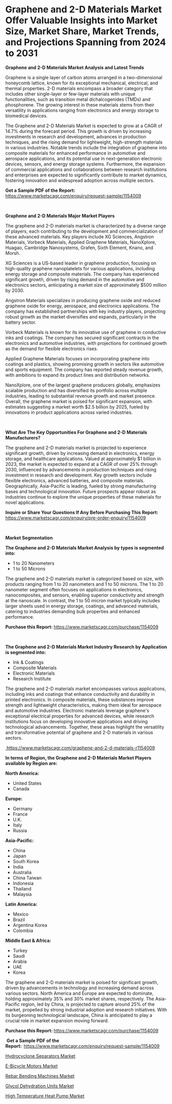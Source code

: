<p><h1>Graphene and 2-D Materials Market Offer Valuable Insights into Market Size, Market Share, Market Trends, and Projections Spanning from 2024 to 2031</h1></p><p><strong>Graphene and 2-D Materials Market Analysis and Latest Trends</strong></p>
<p><p>Graphene is a single layer of carbon atoms arranged in a two-dimensional honeycomb lattice, known for its exceptional mechanical, electrical, and thermal properties. 2-D materials encompass a broader category that includes other single-layer or few-layer materials with unique functionalities, such as transition metal dichalcogenides (TMDs) and phosphorene. The growing interest in these materials stems from their versatility in applications ranging from electronics and energy storage to biomedical devices.</p><p>The Graphene and 2-D Materials Market is expected to grow at a CAGR of 14.7% during the forecast period. This growth is driven by increasing investments in research and development, advances in production techniques, and the rising demand for lightweight, high-strength materials in various industries. Notable trends include the integration of graphene into composite materials for enhanced performance in automotive and aerospace applications, and its potential use in next-generation electronic devices, sensors, and energy storage systems. Furthermore, the expansion of commercial applications and collaborations between research institutions and enterprises are expected to significantly contribute to market dynamics, fostering innovation and widespread adoption across multiple sectors.</p></p>
<p><strong>Get a Sample PDF of the Report:&nbsp;</strong> <a href="https://www.marketscagr.com/enquiry/request-sample/1154009?utm_campaign=1740&utm_medium=2&utm_source=Github&utm_content=ia&utm_term=19102024&utm_id=graphene-and-2-d-materials">https://www.marketscagr.com/enquiry/request-sample/1154009</a></p>
<p>&nbsp;</p>
<p><strong>Graphene and 2-D Materials Major Market Players</strong></p>
<p><p>The graphene and 2-D materials market is characterized by a diverse range of players, each contributing to the development and commercialization of these advanced materials. Key players include XG Sciences, Angstron Materials, Vorbeck Materials, Applied Graphene Materials, NanoXplore, Huagao, Cambridge Nanosystems, Grafen, Sixth Element, Knano, and Morsh.</p><p>XG Sciences is a US-based leader in graphene production, focusing on high-quality graphene nanoplatelets for various applications, including energy storage and composite materials. The company has experienced significant growth, driven by rising demand in the automotive and electronics sectors, anticipating a market size of approximately $500 million by 2030.</p><p>Angstron Materials specializes in producing graphene oxide and reduced graphene oxide for energy, aerospace, and electronics applications. The company has established partnerships with key industry players, projecting robust growth as the market diversifies and expands, particularly in the battery sector.</p><p>Vorbeck Materials is known for its innovative use of graphene in conductive inks and coatings. The company has secured significant contracts in the electronics and automotive industries, with projections for continued growth as the demand for flexible electronics rises.</p><p>Applied Graphene Materials focuses on incorporating graphene into coatings and plastics, showing promising growth in sectors like automotive and sports equipment. The company has reported steady revenue growth, with ambitions to expand its product lines and distribution networks.</p><p>NanoXplore, one of the largest graphene producers globally, emphasizes scalable production and has diversified its portfolio across multiple industries, leading to substantial revenue growth and market presence. Overall, the graphene market is poised for significant expansion, with estimates suggesting a market worth $2.5 billion by 2025, fueled by innovations in product applications across varied industries.</p></p>
<p>&nbsp;</p>
<p><strong>What Are The Key Opportunities For Graphene and 2-D Materials Manufacturers?</strong></p>
<p><p>The graphene and 2-D materials market is projected to experience significant growth, driven by increasing demand in electronics, energy storage, and healthcare applications. Valued at approximately $1 billion in 2023, the market is expected to expand at a CAGR of over 25% through 2030, influenced by advancements in production techniques and rising investment in research and development. Key growth sectors include flexible electronics, advanced batteries, and composite materials. Geographically, Asia-Pacific is leading, fueled by strong manufacturing bases and technological innovation. Future prospects appear robust as industries continue to explore the unique properties of these materials for novel applications.</p></p>
<p><strong>Inquire or Share Your Questions If Any Before Purchasing This Report:</strong> <a href="https://www.marketscagr.com/enquiry/pre-order-enquiry/1154009?utm_campaign=1740&utm_medium=2&utm_source=Github&utm_content=ia&utm_term=19102024&utm_id=graphene-and-2-d-materials">https://www.marketscagr.com/enquiry/pre-order-enquiry/1154009</a></p>
<p>&nbsp;</p>
<p><strong>Market Segmentation</strong></p>
<p><strong>The Graphene and 2-D Materials Market Analysis by types is segmented into:</strong></p>
<p><ul><li>1 to 20 Nanometers</li><li>1 to 50 Microns</li></ul></p>
<p><p>The graphene and 2-D materials market is categorized based on size, with products ranging from 1 to 20 nanometers and 1 to 50 microns. The 1 to 20 nanometer segment often focuses on applications in electronics, nanocomposites, and sensors, enabling superior conductivity and strength at the nanoscale. In contrast, the 1 to 50 micron market typically includes larger sheets used in energy storage, coatings, and advanced materials, catering to industries demanding bulk properties and enhanced performance.</p></p>
<p><strong>Purchase this Report:&nbsp;</strong><a href="https://www.marketscagr.com/purchase/1154009?utm_campaign=1740&utm_medium=2&utm_source=Github&utm_content=ia&utm_term=19102024&utm_id=graphene-and-2-d-materials">https://www.marketscagr.com/purchase/1154009</a></p>
<p>&nbsp;</p>
<p><strong>The Graphene and 2-D Materials Market Industry Research by Application is segmented into:</strong></p>
<p><ul><li>Ink & Coatings</li><li>Composite Materials</li><li>Electronic Materials</li><li>Research Institute</li></ul></p>
<p><p>The graphene and 2-D materials market encompasses various applications, including inks and coatings that enhance conductivity and durability in printed electronics. In composite materials, these substances improve strength and lightweight characteristics, making them ideal for aerospace and automotive industries. Electronic materials leverage graphene's exceptional electrical properties for advanced devices, while research institutions focus on developing innovative applications and driving technological advancements. Together, these areas highlight the versatility and transformative potential of graphene and 2-D materials in various sectors.</p></p>
<p><a href="https://www.marketscagr.com/graphene-and-2-d-materials-r1154009?utm_campaign=1740&utm_medium=2&utm_source=Github&utm_content=ia&utm_term=19102024&utm_id=graphene-and-2-d-materials">&nbsp;https://www.marketscagr.com/graphene-and-2-d-materials-r1154009</a></p>
<p><strong>In terms of Region, the Graphene and 2-D Materials Market Players available by Region are:</strong></p>
<p>
    <p> <strong> North America: </strong>
        <ul>
            <li>United States</li>
            <li>Canada</li>
        </ul>
        </p> 
    <p> <strong> Europe: </strong>
        <ul>
            <li>Germany</li>
            <li>France</li>
            <li>U.K.</li>
            <li>Italy</li>
            <li>Russia</li>
        </ul>
        </p> 
    <p> <strong> Asia-Pacific: </strong>
        <ul>
            <li>China</li>
            <li>Japan</li>
            <li>South Korea</li>
            <li>India</li>
            <li>Australia</li>
            <li>China Taiwan</li>
            <li>Indonesia</li>
            <li>Thailand</li>
            <li>Malaysia</li>
        </ul>
        </p> 
    <p> <strong> Latin America: </strong>
        <ul>
            <li>Mexico</li>
            <li>Brazil</li>
            <li>Argentina Korea</li>
            <li>Colombia</li>
        </ul>
        </p> 
    <p> <strong> Middle East & Africa: </strong>
        <ul>
            <li>Turkey</li>
            <li>Saudi</li>
            <li>Arabia</li>
            <li>UAE</li>
            <li>Korea</li>
        </ul>
    </p>
    </p>
<p><p>The graphene and 2-D materials market is poised for significant growth, driven by advancements in technology and increasing demand across various sectors. North America and Europe are expected to dominate, holding approximately 35% and 30% market shares, respectively. The Asia-Pacific region, led by China, is projected to capture around 25% of the market, propelled by strong industrial adoption and research initiatives. With its burgeoning technological landscape, China is anticipated to play a crucial role in market expansion moving forward.</p></p>
<p><strong>Purchase this Report: </strong><a href="https://www.marketscagr.com/purchase/1154009?utm_campaign=1740&utm_medium=2&utm_source=Github&utm_content=ia&utm_term=19102024&utm_id=graphene-and-2-d-materials">https://www.marketscagr.com/purchase/1154009</a></p>
<p>&nbsp;<strong>Get a Sample PDF of the Report:&nbsp;&nbsp;</strong><a href="https://www.marketscagr.com/enquiry/request-sample/1154009?utm_campaign=1740&utm_medium=2&utm_source=Github&utm_content=ia&utm_term=19102024&utm_id=graphene-and-2-d-materials">https://www.marketscagr.com/enquiry/request-sample/1154009</a></p>
<p><strong></strong></p>
<p><p><a href="https://www.linkedin.com/pulse/strategic-market-insights-global-hydrocyclone-separators-a5ncf?utm_campaign=1740&utm_medium=2&utm_source=Github&utm_content=ia&utm_term=19102024&utm_id=graphene-and-2-d-materials">Hydrocyclone Separators Market</a></p><p><a href="https://github.com/RuthLucas64/Market-Research-Report-List-1/blob/main/e-bicycle-motors-market.md?utm_campaign=1740&utm_medium=2&utm_source=Github&utm_content=ia&utm_term=19102024&utm_id=graphene-and-2-d-materials">E-Bicycle Motors Market</a></p><p><a href="https://www.linkedin.com/pulse/trends-global-rebar-bending-machines-market-forecast-analysis-iw1yf?utm_campaign=1740&utm_medium=2&utm_source=Github&utm_content=ia&utm_term=19102024&utm_id=graphene-and-2-d-materials">Rebar Bending Machines Market</a></p><p><a href="https://www.linkedin.com/pulse/global-glycol-dehydration-units-market-trends-innovations-veqsf?utm_campaign=1740&utm_medium=2&utm_source=Github&utm_content=ia&utm_term=19102024&utm_id=graphene-and-2-d-materials">Glycol Dehydration Units Market</a></p><p><a href="https://www.linkedin.com/pulse/high-temperature-heat-pump-industry-insights-report-analyzing-bp0ae?utm_campaign=1740&utm_medium=2&utm_source=Github&utm_content=ia&utm_term=19102024&utm_id=graphene-and-2-d-materials">High Temperature Heat Pump Market</a></p></p>